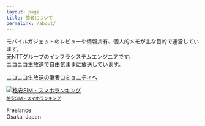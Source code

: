 ```yaml
---
layout: page
title: 筆者について
permalink: /about/
---
```


 モバイルガジェットのレビューや情報共有、個人的メモが主な目的で運営しています。  
元NTTグループのインフラシステムエンジニアです。  
ニコニコ生放送で自由気ままに放送しています。  
 
[ニコニコ生放送の筆者コミュニティへ](http://com.nicovideo.jp/community/co1136215/)  

<a href="//blog.with2.net/link/?1941652:1081"><img src="https://blog.with2.net/img/banner/c/banner_1/br_c_1081_1.gif" title="格安SIM・スマホランキング"></a><br><a href="//blog.with2.net/link/?1941652:1081" style="font-size: 0.8em;">格安SIM・スマホランキング</a>　　
 
Freelance  
Osaka, Japan
